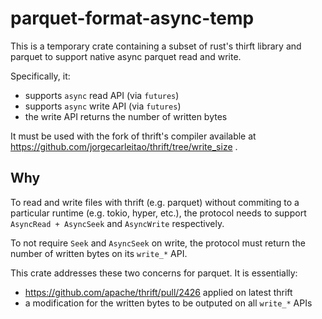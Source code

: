 # parquet-format-async-temp

This is a temporary crate containing a subset of rust's thirft library and parquet
to support native async parquet read and write.

Specifically, it:

* supports `async` read API (via `futures`)
* supports `async` write API (via `futures`)
* the write API returns the number of written bytes

It must be used with the fork of thrift's compiler available
at https://github.com/jorgecarleitao/thrift/tree/write_size .

## Why

To read and write files with thrift (e.g. parquet) without commiting to a
particular runtime (e.g. tokio, hyper, etc.), the protocol needs to support
`AsyncRead + AsyncSeek` and `AsyncWrite` respectively.

To not require `Seek` and `AsyncSeek` on write, the protocol must
return the number of written bytes on its `write_*` API.

This crate addresses these two concerns for parquet. It is essentially:
* https://github.com/apache/thrift/pull/2426 applied on latest thrift
* a modification for the written bytes to be outputed on all `write_*` APIs
